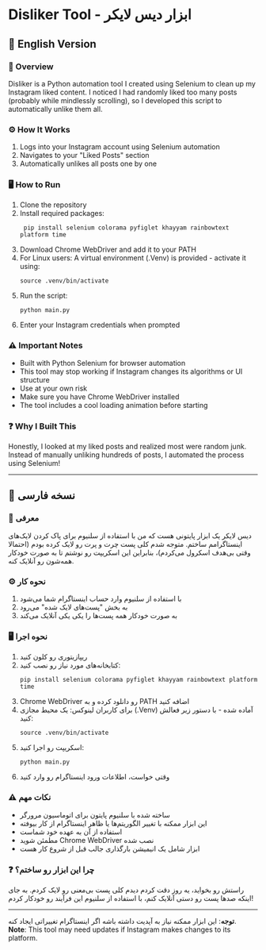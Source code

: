 # Disliker Tool - ابزار دیس لایکر

## 📌 English Version

### 🚀 Overview
Disliker is a Python automation tool I created using Selenium to clean up my Instagram liked content. I noticed I had randomly liked too many posts (probably while mindlessly scrolling), so I developed this script to automatically unlike them all.

### ⚙️ How It Works
1. Logs into your Instagram account using Selenium automation
2. Navigates to your "Liked Posts" section
3. Automatically unlikes all posts one by one

### 🖥️ How to Run
1. Clone the repository
2. Install required packages:
   ```
    pip install selenium colorama pyfiglet khayyam rainbowtext platform time  
   ```
3. Download Chrome WebDriver and add it to your PATH
4. For Linux users: A virtual environment (.Venv) is provided - activate it using:
   ```
   source .venv/bin/activate
   ```
5. Run the script:
   ```
   python main.py
   ```
6. Enter your Instagram credentials when prompted

### ⚠️ Important Notes
- Built with Python Selenium for browser automation
- This tool may stop working if Instagram changes its algorithms or UI structure
- Use at your own risk
- Make sure you have Chrome WebDriver installed
- The tool includes a cool loading animation before starting

### ❓ Why I Built This
Honestly, I looked at my liked posts and realized most were random junk. Instead of manually unliking hundreds of posts, I automated the process using Selenium!

---

## 📌 نسخه فارسی

### 🚀 معرفی
دیس لایکر یک ابزار پایتونی هست که من با استفاده از سلنیوم برای پاک کردن لایک‌های اینستاگرامم ساختم. متوجه شدم کلی پست چرت و پرت رو لایک کرده بودم (احتمالا وقتی بی‌هدف اسکرول می‌کردم)، بنابراین این اسکریپت رو نوشتم تا به صورت خودکار همه‌شون رو آنلایک کنه.

### ⚙️ نحوه کار
1. با استفاده از سلنیوم وارد حساب اینستاگرام شما می‌شود
2. به بخش "پست‌های لایک شده" می‌رود
3. به صورت خودکار همه پست‌ها را یکی یکی آنلایک می‌کند

### 🖥️ نحوه اجرا
1. ریپازیتوری رو کلون کنید
2. کتابخانه‌های مورد نیاز رو نصب کنید:
   ```
   pip install selenium colorama pyfiglet khayyam rainbowtext platform time 
   ```
3. Chrome WebDriver رو دانلود کرده و به PATH اضافه کنید
4. برای کاربران لینوکس: یک محیط مجازی (.Venv) آماده شده - با دستور زیر فعالش کنید:
   ```
   source .venv/bin/activate
   ```
5. اسکریپت رو اجرا کنید:
   ```
   python main.py
   ```
6. وقتی خواست، اطلاعات ورود اینستاگرام رو وارد کنید

### ⚠️ نکات مهم
- ساخته شده با سلنیوم پایتون برای اتوماسیون مرورگر
- این ابزار ممکنه با تغییر الگوریتم‌ها یا ظاهر اینستاگرام از کار بیوفته
- استفاده از آن به عهده خود شماست
- مطمئن شوید Chrome WebDriver نصب شده
- ابزار شامل یک انیمیشن بارگذاری جالب قبل از شروع کار هست

### ❓ چرا این ابزار رو ساختم؟
راستش رو بخواید، یه روز دقت کردم دیدم کلی پست بی‌معنی رو لایک کردم. به جای اینکه صدها پست رو دستی آنلایک کنم، با استفاده از سلنیوم این فرآیند رو خودکار کردم!

---

**توجه**: این ابزار ممکنه نیاز به آپدیت داشته باشه اگر اینستاگرام تغییراتی ایجاد کنه.  
**Note**: This tool may need updates if Instagram makes changes to its platform.
